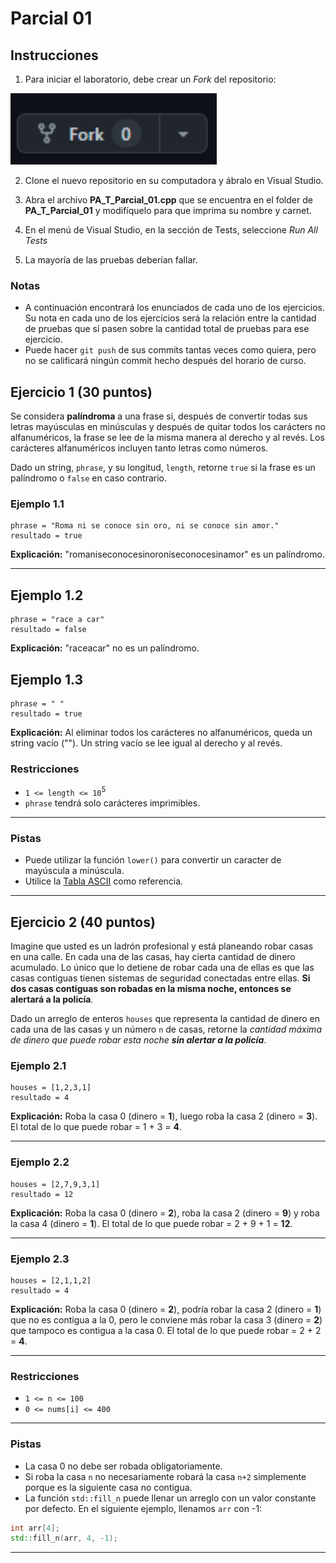 # Parcial 01

## Instrucciones

1. Para iniciar el laboratorio, debe crear un *Fork* del repositorio:

![fork button](images/fork.png)

2. Clone el nuevo repositorio en su computadora y ábralo en Visual Studio.

3. Abra el archivo **PA_T_Parcial_01.cpp** que se encuentra en el folder de **PA_T_Parcial_01** y modifíquelo para que imprima su nombre y carnet.

4. En el menú de Visual Studio, en la sección de Tests, seleccione *Run All Tests*

5. La mayoría de las pruebas deberían fallar.

### Notas

- A continuación encontrará los enunciados de cada uno de los ejercicios. Su nota en cada uno de los ejercicios será la relación entre la cantidad de pruebas que sí pasen sobre la cantidad total de pruebas para ese ejercicio.
- Puede hacer `git push` de sus commits tantas veces como quiera, pero no se calificará ningún commit hecho después del horario de curso.

## Ejercicio 1 (30 puntos)

Se considera **palíndroma** a una frase si, después de convertir todas sus letras mayúsculas en minúsculas y después de quitar todos los carácters no alfanuméricos, la frase se lee de la misma manera al derecho y al revés. Los carácteres alfanuméricos incluyen tanto letras como números.

Dado un string, `phrase`, y su longitud, `length`, retorne `true` si la frase es un palíndromo o `false` en caso contrario.

### Ejemplo 1.1

    phrase = "Roma ni se conoce sin oro, ni se conoce sin amor."
    resultado = true

**Explicación:** "romaniseconocesinoroniseconocesinamor" es un palíndromo.
___

## Ejemplo 1.2

    phrase = "race a car"
    resultado = false

**Explicación:** "raceacar" no es un palíndromo.

## Ejemplo 1.3

    phrase = " "
    resultado = true

**Explicación:** Al eliminar todos los carácteres no alfanuméricos, queda un string vacío (""). Un string vacío se lee igual al derecho y al revés.

### Restricciones

- `1 <= length <= 10`<sup>5</sup>
- `phrase` tendrá solo carácteres imprimibles.

___

### Pistas

- Puede utilizar la función `lower()` para convertir un caracter de mayúscula a minúscula.
- Utilice la [Tabla ASCII](https://www.ascii-code.com/ASCII) como referencia.

___

## Ejercicio 2 (40 puntos)

Imagine que usted es un ladrón profesional y está planeando robar casas en una calle. En cada una de las casas, hay cierta cantidad de dinero acumulado. Lo único que lo detiene de robar cada una de ellas es que las casas contiguas tienen sistemas de seguridad conectadas entre ellas. **Si dos casas contiguas son robadas en la misma noche, entonces se alertará a la policía**.

Dado un arreglo de enteros `houses` que representa la cantidad de dinero en cada una de las casas y un número `n` de casas, retorne la *cantidad máxima de dinero que puede robar esta noche **sin alertar a la policía***.

### Ejemplo 2.1

    houses = [1,2,3,1]
    resultado = 4

**Explicación:** Roba la casa 0 (dinero = **1**), luego roba la casa 2 (dinero = **3**). El total de lo que puede robar = 1 + 3 = **4**.
___

### Ejemplo 2.2

    houses = [2,7,9,3,1]
    resultado = 12

**Explicación:** Roba la casa 0 (dinero = **2**), roba la casa 2 (dinero = **9**) y roba la casa 4 (dinero = **1**). El total de lo que puede robar = 2 + 9 + 1 = **12**.
___

### Ejemplo 2.3

    houses = [2,1,1,2]
    resultado = 4

**Explicación:** Roba la casa 0 (dinero = **2**), podría robar la casa 2 (dinero = **1**) que no es contigua a la 0, pero le conviene más robar la casa 3 (dinero = **2**) que tampoco es contigua a la casa 0. El total de lo que puede robar = 2 + 2 = **4**.
___

### Restricciones

- `1 <= n <= 100`
- `0 <= nums[i] <= 400`

___

### Pistas

- La casa 0 no debe ser robada obligatoriamente.
- Si roba la casa `n` no necesariamente robará la casa `n+2` simplemente porque es la siguiente casa no contigua.
- La función `std::fill_n` puede llenar un arreglo con un valor constante por defecto. En el siguiente ejemplo, llenamos `arr` con -1:

```c++
int arr[4];
std::fill_n(arr, 4, -1);
```

___
